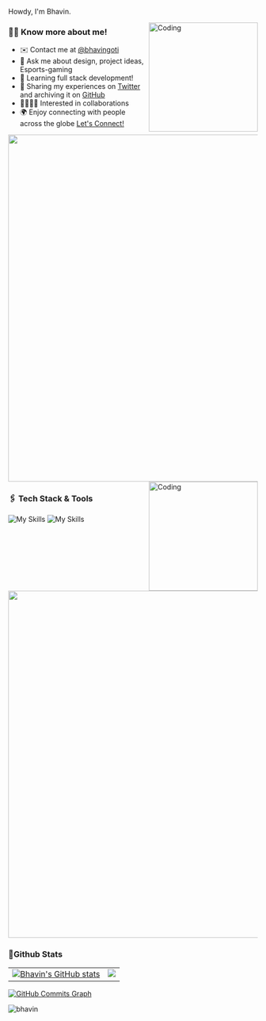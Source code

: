 Howdy, I'm Bhavin.

<img align="right" alt="Coding" width="220" src="https://user-images.githubusercontent.com/74038190/216644497-1951db19-8f3d-4e44-ac08-8e9d7e0d94a7.gif">

### 🧑🏻 Know more about me!
  - ✉️ Contact me at [@bhavingoti](mailto:bhavingoti9071@gmail.com)
  - 💬 Ask me about design, project ideas, Esports-gaming
  - 🧠 Learning full stack development!
  - 🚀 Sharing my experiences on [Twitter](https://x.com/goti37_bhavin) and archiving it on [GitHub](https://github.com/GOTI9071)
  - 🫱🏻‍🫲🏻 Interested in collaborations
  - 🌍 Enjoy connecting with people across the globe [Let's Connect!](www.linkedin.com/in/bhavin-goti-936959274)

<img src="https://user-images.githubusercontent.com/74038190/212284100-561aa473-3905-4a80-b561-0d28506553ee.gif" width="700">

<img align="right" alt="Coding" width="220" src="https://user-images.githubusercontent.com/74038190/219923809-b86dc415-a0c2-4a38-bc88-ad6cf06395a8.gif">

### 🖇️ Tech Stack & Tools
![My Skills](https://skillicons.dev/icons?i=cpp,java,html,css,bootstrap,php,mysql,js,react,tailwind,vite&theme=dark)
![My Skills](https://skillicons.dev/icons?i=firebase,git,github,postman,vscode,discord,laravel,mongodb,ps,blender&theme=dark)
<img src="https://user-images.githubusercontent.com/74038190/212284100-561aa473-3905-4a80-b561-0d28506553ee.gif" width="700">

### 📍Github Stats
<table>
  <tr>
    <td valign="top">
      <a href="https://github.com/GOTI9071"><img src="https://github-readme-stats.vercel.app/api?username=GOTI9071&rank_icon=github&hide=&count_private=true&title_color=0891b2&text_color=ffffff&icon_color=0891b2&bg_color=0D1116&hide_border=true&show_icons=true" alt="Bhavin's GitHub stats" /></a>
    </td>
    <td valign="top">  
      <a href="https://github.com/GOTI9071"><img src="https://github-readme-streak-stats.herokuapp.com/?user=GOTI9071&stroke=ffffff&background=0D1116&ring=0891b2&fire=0891b2&currStreakNum=ffffff&currStreakLabel=0891b2&sideNums=ffffff&sideLabels=ffffff&dates=ffffff&hide_border=true" /></a>
    </td>
  </tr>
</table>

<a href="https://github.com/GOTI9071"><img src="https://github-readme-activity-graph.vercel.app/graph?username=GOTI9071&theme=react-dark" alt="GitHub Commits Graph" /></a>

<p align="left"> <img src="https://komarev.com/ghpvc/?username=GOTI9071&label=Profile%20views&color=0e75b6&style=flat" alt="bhavin" /> </p>
